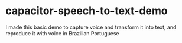 # capacitor-speech-to-text-demo
I made this basic demo to capture voice and transform it into text, and reproduce it with voice in Brazilian Portuguese
